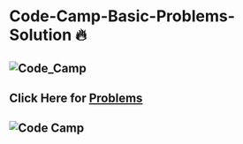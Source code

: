 # Code-Camp-Basic-Problems-Solution :fire:
## ![Code_Camp](https://assets-global.website-files.com/5bb2cb16977262ab15452eba/5c2c51c24fdbba748cc5f709_Code%20Camp%20logo%20blue.svg)
## Click Here for [Problems](https://bit.ly/2AOsbdX)
## ![Code Camp](http://old.www.qagtc.org.au/sites/www.qagtc.org.au/files/CodeCamp%20-%20Logo%20-%20Blue%20Lockup.png)
